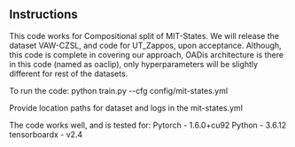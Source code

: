 ## Instructions

This code works for Compositional split of MIT-States. We will release the dataset VAW-CZSL, and code for UT_Zappos, upon acceptance. Although, this code is complete in covering our approach, OADis architecture is there in this code (named as oaclip), only hyperparameters will be slightly different for rest of the datasets.

To run the code:
python train.py --cfg config/mit-states.yml

Provide location paths for dataset and logs in the mit-states.yml

The code works well, and is tested for:
Pytorch - 1.6.0+cu92
Python - 3.6.12
tensorboardx - v2.4